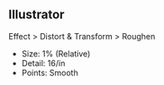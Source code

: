 ## Illustrator

Effect > Distort & Transform > Roughen

- Size: 1% (Relative)
- Detail: 16/in
- Points: Smooth
